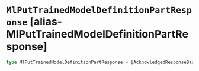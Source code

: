 # `MlPutTrainedModelDefinitionPartResponse` [alias-MlPutTrainedModelDefinitionPartResponse]
```typescript
type MlPutTrainedModelDefinitionPartResponse = [AcknowledgedResponseBase](./AcknowledgedResponseBase.md);
```
